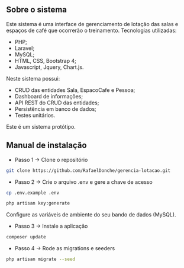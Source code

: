## Sobre o sistema

Este sistema é uma interface de gerenciamento de lotação das salas e espaços de café que ocorrerão o treinamento. Tecnologias utilizadas:

- PHP;
- Laravel;
- MySQL;
- HTML, CSS, Bootstrap 4;
- Javascript, Jquery, Chart.js.

Neste sistema possui:

- CRUD das entidades Sala, EspacoCafe e Pessoa;
- Dashboard de informações;
- API REST do CRUD das entidades;
- Persistência em banco de dados;
- Testes unitários.

Este é um sistema protótipo.

## Manual de instalação

- Passo 1 -> Clone o repositório

```bash
git clone https://github.com/RafaelDonche/gerencia-lotacao.git
```

- Passo 2 -> Crie o arquivo .env e gere a chave de acesso

```bash
cp .env.example .env

php artisan key:generate
```

Configure as variáveis de ambiente do seu bando de dados (MySQL).

- Passo 3 -> Instale a aplicação

```bash
composer update
```

- Passo 4 -> Rode as migrations e seeders

```bash
php artisan migrate --seed
```
